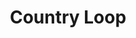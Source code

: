 ---
layout: loop
title: Country Loop
description: Country loop lists countries.
sidebar: loop
lang: en
subnav: loop_country
uses_global_argument: true
returns_global_outputs: { countable : true, timestampable : true, versionable : false }
type: country
arguments :
    - {name: "id", description: "A single or a list of country ids.", example: "id=\"2\", id=\"1,4,7\""}
    - {name: "area", description: "A single or a list of area ids.", example: "area=\"10,9\", area: \"500\""}
    - {name: "with_area", description: "A boolean value to return either countries whose area is defined either all the others.", example: "with_area=\"true\""}
    - {name: "exclude", description: "A single or a list of country ids.", example: "exclude=\"2\", exclude=\"1,4,7\""}
    - {name: "lang", description: "A lang id", example: "lang=\"1\""}
outputs :
    - {name: "$ID", description: "the country id"}
    - {name: "$IS_TRANSLATED", description: "check if the country is translated"}
    - {name: "$LOCALE", description: "The locale used for this research"}
    - {name: "$AREA", description: "the area the country belongs"}
    - {name: "$TITLE", description: "the country title"}
    - {name: "$CHAPO", description: "the country chapo"}
    - {name: "$DESCRIPTION", description: "the country description"}
    - {name: "$POSTSCTIPTUM", description: "the country postscriptum"}
    - {name: "$ISOCODE", description: "the ISO numeric country code"}
    - {name: "$ISOALPHA2", description: "the ISO 2 characters country code"}
    - {name: "$ISOALPHA3", description: "the ISO 3 characters country code"}
    - {name: "$IS_DEFAULT", description: "1 if the country is the default one, 0 otherwise"}
    - {name: "$IS_SHOP_COUNTRY", description: "1 if the country is the shop country, 0 otherwise"}
---